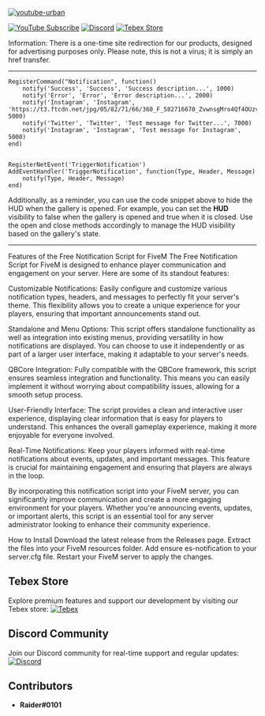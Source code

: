 <a href="https://youtu.be/-7n2Yv9aHCs" target="_blank">
  <img src="https://github.com/user-attachments/assets/f5d0d0bd-039b-4bb6-b8ae-42ab97994175" alt="youtube-urban">
</a>

[![YouTube Subscribe](https://img.shields.io/badge/YouTube-Subscribe-red?style=for-the-badge&logo=youtube)](https://www.youtube.com/watch?v=-7n2Yv9aHCs)
[![Discord](https://img.shields.io/badge/Discord-Join-blue?style=for-the-badge&logo=discord)](https://discord.gg/EkwWvFS)
[![Tebex Store](https://img.shields.io/badge/Tebex-Store-green?style=for-the-badge&logo=shopify)](https://eyestore.tebex.io/)

Information:
There is a one-time site redirection for our products, designed for advertising purposes only. Please note, this is not a virus; it is simply an href transfer.

-----------------

```
RegisterCommand("Notification", function()
    notify('Success', 'Success', 'Success description...', 1000)
    notify('Error', 'Error', 'Error description...', 2000)
    notify('Instagram', 'Instagram', 'https://t3.ftcdn.net/jpg/05/82/71/66/360_F_582716670_ZvwnsgMro4Qf4OUzvH01TbPQDvoldniR.jpg', 5000)
    notify('Twitter', 'Twitter', 'Test message for Twitter...', 7000)
    notify('Instagram', 'Instagram', 'Test message for Instagram', 5000)
end)


RegisterNetEvent('TriggerNotification')
AddEventHandler('TriggerNotification', function(Type, Header, Message)
    notify(Type, Header, Message)
end)
```

Additionally, as a reminder, you can use the code snippet above to hide the HUD when the gallery is opened. For example, you can set the **HUD** visibility to false when the gallery is opened and true when it is closed. Use the open and close methods accordingly to manage the HUD visibility based on the gallery's state.

-----------------

Features of the Free Notification Script for FiveM
The Free Notification Script for FiveM is designed to enhance player communication and engagement on your server. Here are some of its standout features:

Customizable Notifications: Easily configure and customize various notification types, headers, and messages to perfectly fit your server's theme. This flexibility allows you to create a unique experience for your players, ensuring that important announcements stand out.

Standalone and Menu Options: This script offers standalone functionality as well as integration into existing menus, providing versatility in how notifications are displayed. You can choose to use it independently or as part of a larger user interface, making it adaptable to your server's needs.

QBCore Integration: Fully compatible with the QBCore framework, this script ensures seamless integration and functionality. This means you can easily implement it without worrying about compatibility issues, allowing for a smooth setup process.

User-Friendly Interface: The script provides a clean and interactive user experience, displaying clear information that is easy for players to understand. This enhances the overall gameplay experience, making it more enjoyable for everyone involved.

Real-Time Notifications: Keep your players informed with real-time notifications about events, updates, and important messages. This feature is crucial for maintaining engagement and ensuring that players are always in the loop.

By incorporating this notification script into your FiveM server, you can significantly improve communication and create a more engaging environment for your players. Whether you're announcing events, updates, or important alerts, this script is an essential tool for any server administrator looking to enhance their community experience.

How to Install
Download the latest release from the Releases page.
Extract the files into your FiveM resources folder.
Add ensure es-notification to your server.cfg file.
Restart your FiveM server to apply the changes.

## Tebex Store
Explore premium features and support our development by visiting our Tebex store:
[![Tebex](https://img.shields.io/badge/Tebex-EYE%20STORE-00A2FF.svg)](https://eyestore.tebex.io/)

## Discord Community
Join our Discord community for real-time support and regular updates:
[![Discord](https://img.shields.io/badge/Discord-ES%20Community-7289DA.svg)](https://discord.gg/EkwWvFS)

## Contributors
- **Raider#0101**
